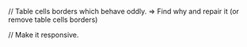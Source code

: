 // Table cells borders which behave oddly. => Find why and repair it (or remove table cells borders)

// Make it responsive.
